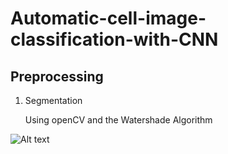 # Automatic-cell-image-classification-with-CNN

## Preprocessing
1. Segmentation

    Using openCV and the Watershade Algorithm
  
  ![Alt text](C:\Users\user\Desktop\PythonImageWorkspace\Preprocessing.watershed_example.jpg "segmentation_example")
